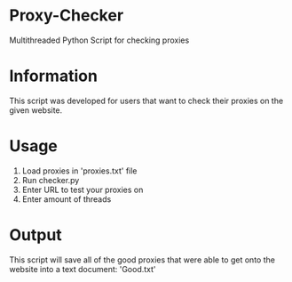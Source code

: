 # Proxy-Checker
Multithreaded Python Script for checking proxies

# Information
This script was developed for users that want to check their proxies on the given website.

# Usage
1. Load proxies in 'proxies.txt' file
2. Run checker.py
3. Enter URL to test your proxies on
4. Enter amount of threads

# Output
This script will save all of the good proxies that were able to get onto the website into a text document: 'Good.txt'
